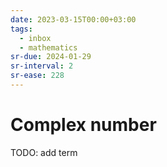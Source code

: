 ```yaml
---
date: 2023-03-15T00:00+03:00
tags:
  - inbox
  - mathematics
sr-due: 2024-01-29
sr-interval: 2
sr-ease: 228
---
```


# Complex number

TODO: add term
